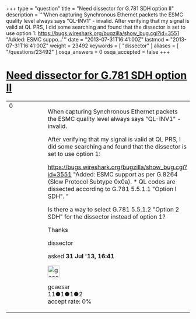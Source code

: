 +++
type = "question"
title = "Need dissector for G.781 SDH option II"
description = '''When capturing Synchronous Ethernet packets the ESMC quality level always says &quot;QL-INV1&quot; - invalid. After verifying that my signal is valid at QL PRS, I did some searching and found that the dissector is set to use option 1: https://bugs.wireshark.org/bugzilla/show_bug.cgi?id=3551 &quot;Added: ESMC suppo...'''
date = "2013-07-31T16:41:00Z"
lastmod = "2013-07-31T16:41:00Z"
weight = 23492
keywords = [ "dissector" ]
aliases = [ "/questions/23492" ]
osqa_answers = 0
osqa_accepted = false
+++

<div class="headNormal">

# [Need dissector for G.781 SDH option II](/questions/23492/need-dissector-for-g781-sdh-option-ii)

</div>

<div id="main-body">

<div id="askform">

<table id="question-table" style="width:100%;"><colgroup><col style="width: 50%" /><col style="width: 50%" /></colgroup><tbody><tr class="odd"><td style="width: 30px; vertical-align: top"><div class="vote-buttons"><div id="post-23492-score" class="post-score" title="current number of votes">0</div><div id="favorite-count" class="favorite-count"></div></div></td><td><div id="item-right"><div class="question-body"><p>When capturing Synchronous Ethernet packets the ESMC quality level always says "QL-INV1" - invalid.</p><p>After verifying that my signal is valid at QL PRS, I did some searching and found that the dissector is set to use option 1:</p><p><a href="https://bugs.wireshark.org/bugzilla/show_bug.cgi?id=3551">https://bugs.wireshark.org/bugzilla/show_bug.cgi?id=3551</a> "Added: ESMC support as per G.8264 (Slow Protocol Subtype 0x0a). * QL codes are dissected according to G.781 5.5.1.1 "Option I SDH". "</p><p>Is there a way to select G.781 5.5.1.2 "Option 2 SDH" for the dissector instead of option 1?</p><p>Thanks</p></div><div id="question-tags" class="tags-container tags">dissector</div><div id="question-controls" class="post-controls"></div><div class="post-update-info-container"><div class="post-update-info post-update-info-user"><p>asked <strong>31 Jul '13, 16:41</strong></p><img src="https://secure.gravatar.com/avatar/0edcba6eadb8012d1360ae9b805d8fc4?s=32&amp;d=identicon&amp;r=g" class="gravatar" width="32" height="32" alt="gcaesar&#39;s gravatar image" /><p>gcaesar<br />
<span class="score" title="11 reputation points">11</span><span title="1 badges"><span class="badge1">●</span><span class="badgecount">1</span></span><span title="1 badges"><span class="silver">●</span><span class="badgecount">1</span></span><span title="2 badges"><span class="bronze">●</span><span class="badgecount">2</span></span><br />
<span class="accept_rate" title="Rate of the user&#39;s accepted answers">accept rate:</span> <span title="gcaesar has no accepted answers">0%</span></p></div></div><div id="comments-container-23492" class="comments-container"></div><div id="comment-tools-23492" class="comment-tools"></div><div class="clear"></div><div id="comment-23492-form-container" class="comment-form-container"></div><div class="clear"></div></div></td></tr></tbody></table>

</div>

</div>

